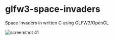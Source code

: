 # glfw3-space-invaders
Space Invaders in written C using GLFW3/OpenGL

![screenshot 41](https://cloud.githubusercontent.com/assets/1466920/20844291/5e34e450-b8bf-11e6-9f01-7c829016941d.png)
